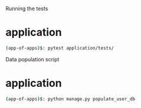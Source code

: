 Running the tests
# application
```bash
(app-of-apps)$: pytest application/tests/
```


Data population script
# application
```bash
(app-of-apps)$: python manage.py populate_user_db
```
